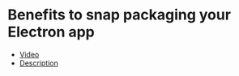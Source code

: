 # Benefits to snap packaging your Electron app

 * [Video](https://www.youtube.com/watch?v=ikpxxeMwGGU)
 * [Description](description.txt)
